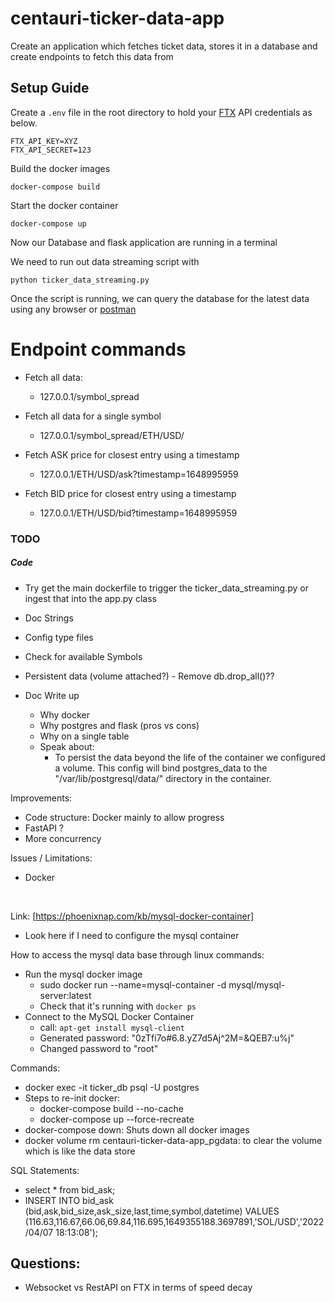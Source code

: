 # centauri-ticker-data-app
Create an application which fetches ticket data, stores it in a database and create endpoints to fetch this data from



## Setup Guide

Create a `.env` file in the root directory to hold your [FTX](https://ftx.com/en) API credentials as below.
```
FTX_API_KEY=XYZ
FTX_API_SECRET=123
```

Build the docker images
```
docker-compose build
```

Start the docker container
```
docker-compose up
```


Now our Database and flask application are running in a terminal

We need to run out data streaming script with 
```
python ticker_data_streaming.py
```
Once the script is running, we can query the database for the latest data using any browser or [postman](https://www.postman.com/) 


# Endpoint commands

- Fetch all data:
  - 127.0.0.1/symbol_spread


- Fetch all data for a single symbol
  - 127.0.0.1/symbol_spread/ETH/USD/


- Fetch ASK price for closest entry using a timestamp
  - 127.0.0.1/ETH/USD/ask?timestamp=1648995959


- Fetch BID price for closest entry using a timestamp
  - 127.0.0.1/ETH/USD/bid?timestamp=1648995959





### TODO

##### Code
- Try get the main dockerfile to trigger the ticker_data_streaming.py or ingest that into the 
app.py class
- Doc Strings
- Config type files
- Check for available Symbols
- Persistent data (volume attached?) - Remove db.drop_all()??



- Doc Write up
  - Why docker
  - Why postgres and flask (pros vs cons)
  - Why on a single table
  - Speak about:
    - To persist the data beyond the life of the container we configured a volume. This config will bind postgres_data to the "/var/lib/postgresql/data/" directory in the container.

Improvements:
- Code structure: Docker mainly to allow progress
- FastAPI ?
- More concurrency

Issues / Limitations:
- Docker



<br>


Link: [https://phoenixnap.com/kb/mysql-docker-container]
- Look here if I need to configure the mysql container

How to access the mysql data base through linux commands:
- Run the mysql docker image
  - sudo docker run --name=mysql-container -d mysql/mysql-server:latest
  - Check that it's running with `docker ps` 
- Connect to the MySQL Docker Container
  - call: `apt-get install mysql-client`
  - Generated password: "0zTfi7o#6.8.yZ7d5Aj^2M=&QEB7:u%j"
  - Changed password to "root"


Commands:
* docker exec -it ticker_db psql -U postgres
* Steps to re-init docker:
  * docker-compose build --no-cache
  * docker-compose up --force-recreate
* docker-compose down: Shuts down all docker images
* docker volume rm centauri-ticker-data-app_pgdata: to clear the volume which is like the data 
store

SQL Statements:
- select * from bid_ask;
- INSERT INTO bid_ask (bid,ask,bid_size,ask_size,last,time,symbol,datetime) VALUES (116.63,116.67,66.06,69.84,116.695,1649355188.3697891,'SOL/USD','2022/04/07 18:13:08');



## Questions:
- Websocket vs RestAPI on FTX in terms of speed decay